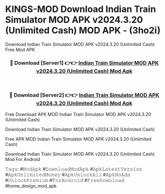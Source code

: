 # KINGS-MOD Download Indian Train Simulator MOD APK v2024.3.20 (Unlimited Cash) MOD APK - (3ho2i)
Download Indian Train Simulator MOD APK v2024.3.20 (Unlimited Cash) Free Mod APK

<div align="center">
<h3>🔴 Download [Server1] 👉👉 <a href="https://apk-comot.site?title=Indian_Train_Simulator_MOD_APK_v2024.3.20_(Unlimited_Cash)">Indian Train Simulator MOD APK v2024.3.20 (Unlimited Cash) Mod Apk</a></h3><br>

<h3>🔴 Download [Server2] 👉👉 <a href="https://apk-comot.site?title=Indian_Train_Simulator_MOD_APK_v2024.3.20_(Unlimited_Cash)">Indian Train Simulator MOD APK v2024.3.20 (Unlimited Cash) Mod Apk</a></h3>
</div>


Free Download APK MOD Indian Train Simulator MOD APK v2024.3.20 (Unlimited Cash)

Download Indian Train Simulator MOD APK v2024.3.20 (Unlimited Cash) 

Free APK MOD Indian Train Simulator MOD APK v2024.3.20 (Unlimited Cash) 

Download Indian Train Simulator MOD APK v2024.3.20 (Unlimited Cash) Mod For Android

𝚃𝚊𝚐𝚜: #𝙼𝚘𝚍𝙰𝚙𝚔 #𝙳𝚘𝚠𝚗𝚕𝚘𝚊𝚍𝙼𝚘𝚍𝙰𝚙𝚔 #𝙰𝚙𝚔𝙻𝚊𝚝𝚎𝚜𝚝𝚅𝚎𝚛𝚜𝚒𝚘𝚗 #𝙰𝚙𝚔𝚄𝚗𝚕𝚒𝚖𝚒𝚝𝚎𝚍𝙼𝚘𝚗𝚎𝚢 #𝙰𝚙𝚔𝚄𝚗𝚕𝚘𝚌𝚔𝙰𝚕𝚕 #𝙰𝚙𝚔𝙽𝚘𝙰𝚍𝚜 #𝚄𝚗𝚕𝚘𝚌𝚔𝙿𝚛𝚎𝚖𝚒𝚞𝚖 #𝙵𝚘𝚛𝙰𝚗𝚍𝚛𝚘𝚒𝚍 #𝙵𝚛𝚎𝚎𝙳𝚘𝚠𝚗𝚕𝚘𝚊𝚍 #home_design_mod_apk
